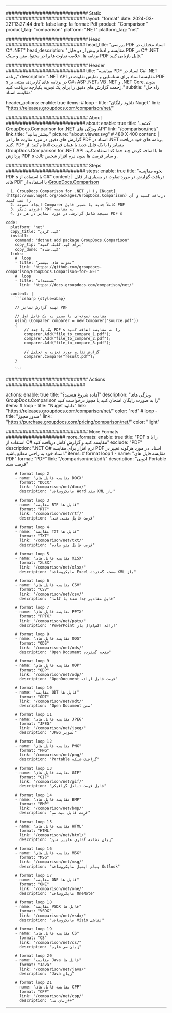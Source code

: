 
---
############################# Static ############################
layout: "format"
date:  2024-03-22T13:27:44
draft: false
lang: fa
format: Pdf
product: "Comparison"
product_tag: "comparison"
platform: ".NET"
platform_tag: "net"

############################# Head ############################
head_title: "بررسی PDF اسناد مختلف در C# .NET"
head_description: "مقایسه و ادغام بیش از دو فایل PDF در C# .NET برنامه ها. خلاصه تفاوت ها را در محتوا، متن و سبک PDF فایل بازیابی کنید."

############################# Header ############################
title: "مقایسه PDF اسناد در C# .NET برنامه" 
description: ".NET API مقایسه اسناد برای شناسایی و نمایش تفاوت در PDF s در برنامه های کاربردی مبتنی بر C#، ASP .NET، VB .NET و .NET Core. بدون زحمت گزارش های دقیق را برای یک تجربه یکپارچه دریافت کنید."
subtitle: "راه حل مقایسه اسناد" 

header_actions:
  enable: true
  items:
    #  loop
    - title: "دانلود رایگان Nuget"
      link: "https://releases.groupdocs.com/comparison/net/"
      
############################# About ############################
about:
    enable: true
    title: "کشف GroupDocs.Comparison for .NET ویژگی های API"
    link: "/comparison/net/"
    link_title: "بیشتر بدانید"
    picture: "about_viewer.svg" # 480 X 400
    content: |
       گزارش های دقیق در مورد تفاوت ها را در PDF اسناد در .NET برنامه های خود دریافت کنید. PDF متمایز را با یک فایل جدید با همان فرمت ادغام کنید. از GroupDocs.Comparison for .NET API ها با اضافه کردن چند خط کد استفاده کنید. پردازش PDF s و سایر فرمت ها بدون نرم افزار شخص ثالث.

############################# Steps ############################
steps:
    enable: true
    title: "نحوه مقایسه PDF s با استفاده از C#"
    content: |
      دریافت گزارش در مورد تفاوت در بسیاری از فایل های PDF با استفاده از [GroupDocs.Comparison](https://products.groupdocs.com/comparison/net/)
      
      1. GroupDocs.Comparison for .NET را از [Nuget](https://www.nuget.org/packages/GroupDocs.Comparison) دریافت کنید و آن را نصب کنید
      2. ایجاد نمونه Comparer کاملاً جدید با مسیر فایل PDF
      3. افزودن دیگر PDF به مقایسه
      4. نتیجه شامل گزارشی در مورد تمایز در هر دو PDF s
   
    code:
      platform: "net"
      copy_title: "کپی کردن"
      install:
        command: "dotnet add package GroupDocs.Comparison"
        copy_tip: "برای کپی کلیک کنید"
        copy_done: "کپی شده"
      links:
        #  loop
        - title: "نمونه های بیشتر"
          link: "https://github.com/groupdocs-comparison/GroupDocs.Comparison-for-.NET"
        #  loop
        - title: "مستندات"
          link: "https://docs.groupdocs.com/comparison/net/"
          
      content: |
        ```csharp {style=abap}

        // تهیه گزارش تمایز PDF

        // مقایسه نمونه‌ای با مسیر به یک فایل اول
        using (Comparer comparer = new Comparer("source.pdf"))
        {
            // یک یا چند PDF s را به مقایسه اضافه کنید
        	comparer.Add("file_to_compare_1.pdf");
            comparer.Add("file_to_compare_2.pdf");
            comparer.Add("file_to_compare_3.pdf");

            // گزارش نتایج مورد تجزیه و تحلیل
            comparer.Compare("result.pdf"); 
        }
        
        ```            

############################# Actions ############################

actions:
  enable: true
  title: "آماده شروع هستید؟"
  description: "ویژگی های GroupDocs.Comparison را به صورت رایگان امتحان کنید یا مجوز درخواست کنید"
  items:
    #  loop
    - title: "Nuget دانلود"
      link: "https://releases.groupdocs.com/comparison/net/"
      color: "red"
        #  loop
    - title: "صدور مجوز"
      link: "https://purchase.groupdocs.com/pricing/comparison/net/"
      color: "light"


############################# More Formats #####################
more_formats:
    enable: true
    title: "PDF s را با استفاده از C# مقایسه کنید و گزارش کامل دریافت کنید"
    exclude: "PDF"
    description: ".NET C# نرم افزار برای مقایسه PDF اسناد. در مورد هرگونه تغییر در اسناد خود به راحتی مطلع باشید."
    items: 
        # format loop 1
        - name: "مقایسه فایل های PDF"
          format: "PDF"
          link: "/comparison/net/pdf/"
          description: "ادوبی Portable فرمت سند"

        # format loop 2
        - name: "مقایسه فایل های DOCX"
          format: "DOCX"
          link: "/comparison/net/docx/"
          description: "مایکروسافت Word سند XML باز"

        # format loop 3
        - name: "مقایسه RTF فایل ها"
          format: "RTF"
          link: "/comparison/net/rtf/"
          description: "فرمت فایل متنی غنی"

        # format loop 4
        - name: "مقایسه TXT فایل ها"
          format: "TXT"
          link: "/comparison/net/txt/"
          description: "فرمت فایل متن ساده"

        # format loop 5
        - name: "مقایسه فایل های XLSX"
          format: "XLSX"
          link: "/comparison/net/xlsx/"
          description: "مایکروسافت Excel صفحه گسترده XML باز"

        # format loop 6
        - name: "مقایسه فایل های CSV"
          format: "CSV"
          link: "/comparison/net/csv/"
          description: "فایل مقادیر جدا شده با کاما"

        # format loop 7
        - name: "مقایسه فایل های PPTX"
          format: "PPTX"
          link: "/comparison/net/pptx/"
          description: "PowerPoint ارائه اکس‌ام‌ال باز"

        # format loop 8
        - name: "مقایسه فایل های ODS"
          format: "ODS"
          link: "/comparison/net/ods/"
          description: "Open Document صفحه گسترده"

        # format loop 9
        - name: "مقایسه فایل های ODP"
          format: "ODP"
          link: "/comparison/net/odp/"
          description: "OpenDocument فرمت فایل ارائه"

        # format loop 10
        - name: "مقایسه ODT فایل ها"
          format: "ODT"
          link: "/comparison/net/odt/"
          description: "Open Document متن"

        # format loop 11
        - name: "مقایسه فایل های JPEG"
          format: "JPEG"
          link: "/comparison/net/jpeg/"
          description: "JPEG تصویر"

        # format loop 12
        - name: "مقایسه فایل های PNG"
          format: "PNG"
          link: "/comparison/net/png/"
          description: "Portable گرافیک شبکه"

        # format loop 13
        - name: "مقایسه فایل های GIF"
          format: "GIF"
          link: "/comparison/net/gif/"
          description: "فایل فرمت تبادل گرافیکی"

        # format loop 14
        - name: "مقایسه فایل های BMP"
          format: "BMP"
          link: "/comparison/net/bmp/"
          description: "فرمت فایل بیت مپ"

        # format loop 15
        - name: "مقایسه فایل های HTML"
          format: "HTML"
          link: "/comparison/net/html/"
          description: "زبان نشانه گذاری هایپر متن"

        # format loop 16
        - name: "مقایسه فایل های MSG"
          format: "MSG"
          link: "/comparison/net/msg/"
          description: "پیام ایمیل مایکروسافت Outlook"

        # format loop 17
        - name: "مقایسه ONE فایل ها"
          format: "ONE"
          link: "/comparison/net/one/"
          description: "مایکروسافت OneNote"

        # format loop 18
        - name: "مقایسه VSDX فایل ها"
          format: "VSDX"
          link: "/comparison/net/vsdx/"
          description: "مایکروسافت Visio نقاشی"

        # format loop 19
        - name: "مقایسه فایل های CS"
          format: "CS"
          link: "/comparison/net/cs/"
          description: "زبان سی شارپ"

        # format loop 20
        - name: "مقایسه Java فایل ها"
          format: "Java"
          link: "/comparison/net/java/"
          description: "Java زبان"
          
        # format loop 21
        - name: "مقایسه فایل های CPP"
          format: "CPP"
          link: "/comparison/net/cpp/"
          description: "زبان سی++"
---